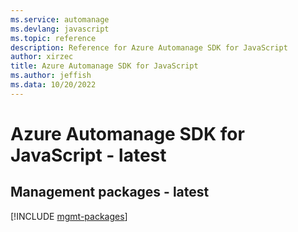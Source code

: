 ```yaml
---
ms.service: automanage
ms.devlang: javascript
ms.topic: reference
description: Reference for Azure Automanage SDK for JavaScript
author: xirzec
title: Azure Automanage SDK for JavaScript
ms.author: jeffish
ms.data: 10/20/2022
---
```

# Azure Automanage SDK for JavaScript - latest

## Management packages - latest
[!INCLUDE [mgmt-packages](automanage-mgmt-index.md)]